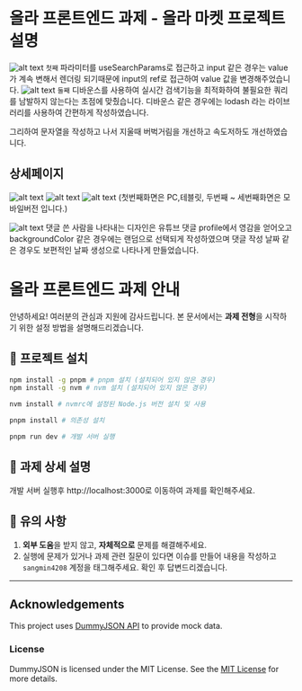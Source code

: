 # 올라 프론트엔드 과제 - 올라 마켓 프로젝트 설명
![alt text](image-2.png)
`첫째` 파라미터를 useSearchParams로 접근하고 input 같은 경우는 value가
계속 변해서 렌더링 되기때문에 input의 ref로 접근하여 value 값을 변경해주었습니다.
![alt text](image-1.png)
`둘째` 디바운스를 사용하여 실시간 검색기능을 최적화하여 불필요한 쿼리를 남발하지
않는다는 초점에 맞췄습니다.
디바운스 같은 경우에는 lodash 라는 라이브러리를 사용하여 간편하게 작성하였습니다.

그리하여 문자열을 작성하고 나서 지울때 버벅거림을 개선하고 속도저하도 개선하였습니다.

## 상세페이지 
![alt text](image-4.png)
![alt text](image-5.png)
![alt text](image-6.png)
(첫번째화면은 PC,테블릿, 두번째 ~ 세번째화면은 모바일버전 입니다.)

![alt text](image-3.png)
댓글 쓴 사람을 나타내는 디자인은 유튜브 댓글 profile에서 영감을 얻어오고
backgroundColor 같은 경우에는 랜덤으로 선택되게 작성하였으며
댓글 작성 날짜 같은 경우도 보편적인 날짜 생성으로 나타나게 만들었습니다.

# 올라 프론트엔드 과제 안내

안녕하세요!
여러분의 관심과 지원에 감사드립니다. 본 문서에서는 **과제 전형**을 시작하기 위한 설정 방법을 설명해드리겠습니다.

## 🚀 프로젝트 설치

```bash
npm install -g pnpm # pnpm 설치 (설치되어 있지 않은 경우)
npm install -g nvm # nvm 설치 (설치되어 있지 않은 경우)

nvm install # nvmrc에 설정된 Node.js 버전 설치 및 사용

pnpm install # 의존성 설치

pnpm run dev # 개발 서버 실행
```

## 📝 과제 상세 설명

개발 서버 실행후 http://localhost:3000로 이동하여 과제를 확인해주세요.  

## 🙏 유의 사항

1. **외부 도움**을 받지 않고, **자체적으로** 문제를 해결해주세요.
2. 실행에 문제가 있거나 과제 관련 질문이 있다면 이슈를 만들어 내용을 작성하고 `sangmin4208` 계정을 태그해주세요. 확인 후 답변드리겠습니다.

---

## Acknowledgements

This project uses [DummyJSON API](https://github.com/Ovi/DummyJSON) to provide mock data.

### License

DummyJSON is licensed under the MIT License. See the [MIT License](https://opensource.org/licenses/MIT) for more details.
